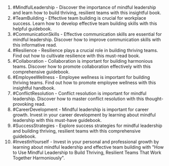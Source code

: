 1. #MindfulLeadership - Discover the importance of mindful leadership and learn how to build thriving, resilient teams with this insightful book.
2. #TeamBuilding - Effective team building is crucial for workplace success. Learn how to develop effective team building skills with this helpful guidebook.
3. #CommunicationSkills - Effective communication skills are essential for mindful leadership. Discover how to improve communication skills with this informative read.
4. #Resilience - Resilience plays a crucial role in building thriving teams. Find out how to cultivate resilience with this must-read book.
5. #Collaboration - Collaboration is important for building harmonious teams. Discover how to promote collaboration effectively with this comprehensive guidebook.
6. #EmployeeWellness - Employee wellness is important for building thriving teams. Find out how to promote employee wellness with this insightful handbook.
7. #ConflictResolution - Conflict resolution is important for mindful leadership. Discover how to master conflict resolution with this thought-provoking read.
8. #CareerDevelopment - Mindful leadership is important for career growth. Invest in your career development by learning about mindful leadership with this must-have guidebook.
9. #SuccessStrategies - Explore success strategies for mindful leadership and building thriving, resilient teams with this comprehensive guidebook.
10. #InvestInYourself - Invest in your personal and professional growth by learning about mindful leadership and effective team building with "How to Use Mindful Leadership to Build Thriving, Resilient Teams That Work Together Harmoniously".
